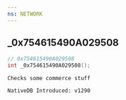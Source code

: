 ```yaml
---
ns: NETWORK
---
```

## _0x754615490A029508

```c
// 0x754615490A029508
int _0x754615490A029508();
```

```
Checks some commerce stuff

NativeDB Introduced: v1290
```

